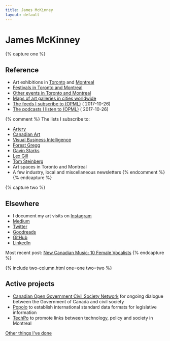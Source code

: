 ```yaml
---
title: James McKinney
layout: default
---
```


# James McKinney

{% capture one %}
## Reference

* Art exhibitions in [Toronto](resources/art/toronto/) and [Montreal](resources/art/montreal/)
* [Festivals in Toronto and Montreal](resources/festivals/)
* [Other events in Toronto and Montreal](resources/events/)
* [Maps of art galleries in cities worldwide](resources/maps/)
* [<span class="glyphicon glyphicon-download"></span> The feeds I subscribe to (OPML)](feeds.xml) (<span class="glyphicon glyphicon-refresh" aria-hidden="true"></span> 2017-10-26)
* [<span class="glyphicon glyphicon-download"></span> The podcasts I listen to (OPML)](podcasts.xml) (<span class="glyphicon glyphicon-refresh" aria-hidden="true"></span> 2017-10-26)

{% comment %}
The lists I subscribe to:

* [Artery](https://artery.is)
* [Canadian Art](http://canadianart.ca)
* [Visual Business Intelligence](http://www.perceptualedge.com)
* [Forest Gregg](http://tinyletter.com/slow-news/archive)
* [Gavin Starks](http://dgen.net)
* [Lex Gill](https://tinyletter.com/alittlecloser)
* [Tom Steinberg](http://eepurl.com/bvqAT5)
* Art spaces in Toronto and Montreal
* A few industry, local and miscellaneous newsletters
{% endcomment %}
{% endcapture %}

{% capture two %}
## Elsewhere

* I document my art visits on [Instagram](https://www.instagram.com/mckinney.james/) <i class="fa fa-instagram" aria-hidden="true"></i>
* [Medium](https://medium.com/@jpmckinney/latest) <i class="fa fa-medium" aria-hidden="true"></i>
* [Twitter](https://twitter.com/mckinneyjames) <i class="fa fa-twitter" aria-hidden="true"></i>
* [Goodreads](https://www.goodreads.com/review/list/46218598-james?shelf=read&sort=date_read)
* [GitHub](https://github.com/jpmckinney/) <i class="fa fa-github" aria-hidden="true"></i>
* [LinkedIn](https://www.linkedin.com/in/mckinneyjames/) <i class="fa fa-linkedin" aria-hidden="true"></i>

Most recent post: [New Canadian Music: 10 Female Vocalists](https://medium.com/@jpmckinney/new-canadian-music-10-female-vocalists-c3294148b8c5)
{% endcapture %}

{% include two-column.html one=one two=two %}

## Active projects

* [Canadian Open Government Civil Society Network](http://www.opengovdialogue.ca/) for ongoing dialogue between the Government of Canada and civil society
* [Popolo](http://www.popoloproject.com/) to establish international standard data formats for legislative information
* [TechPo](http://www.techpo.org/) to promote links between technology, policy and society in Montreal

[Other things I've done](projects/)
